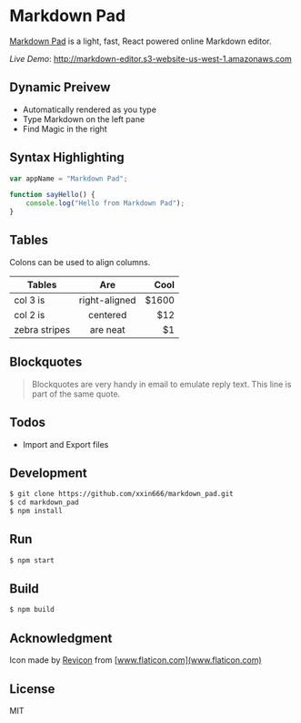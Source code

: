 # Markdown Pad

[Markdown Pad](https://github.com/xxin666/markdown_pad) is a light, fast, React powered online Markdown editor.

*Live Demo*: http://markdown-editor.s3-website-us-west-1.amazonaws.com

## Dynamic Preivew
  - Automatically rendered as you type
  - Type Markdown on the left pane
  - Find Magic in the right

## Syntax Highlighting
```js
var appName = "Markdown Pad";

function sayHello() {
    console.log("Hello from Markdown Pad");
}
```

## Tables

Colons can be used to align columns.

| Tables        | Are           | Cool  |
| ------------- |:-------------:| -----:|
| col 3 is      | right-aligned | $1600 |
| col 2 is      | centered      |   $12 |
| zebra stripes | are neat      |    $1 |

## Blockquotes

> Blockquotes are very handy in email to emulate reply text.
> This line is part of the same quote.

## Todos

 - Import and Export files

## Development
```bash
$ git clone https://github.com/xxin666/markdown_pad.git
$ cd markdown_pad
$ npm install
```

## Run
```bash
$ npm start
```

## Build
```bash
$ npm build
```

## Acknowledgment
Icon made by [Revicon](https://www.flaticon.com/authors/revicon) from [www.flaticon.com](www.flaticon.com)

License
----

MIT

